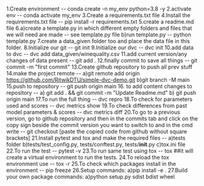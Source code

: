 1.Create environment -- conda create -n my_env python=3.8 -y
2.activate env -- conda activate my_env
3.Create a requirements.txt file
4.Install the requirements.txt file -- pip install -r requirements.txt
5.create a readme.md file
6.a)create a template.py in which different empty folders and files that we will need are made -- see template.py file
  b)run template.py -- python template.py
7.create a data_given folder too and place the data file in this folder.
8.Initialize our git -- git init
9.Initialize our dvc -- dvc init
10.add data to dvc -- dvc add data_given/winequality.csv
11.add current version/any changes of data present -- git add .
12.finally commit to save all things -- git commit -m "first commit"
13.Create github repository to push all prev stuff
14.make the project remote   -- a)git remote add origin https://github.com/RitwikDTU/simple-dvc-demo.git
                                b)git branch -M main        
15.push to repository -- git push origin main
16. to add content changes to repository -- a) git add . && git commit -m "Update Readme.md"
                                            b) git push origin main
17.To run the full thing -- dvc repro
18.To check for parameters used and scores -- dvc metrics show
19.To check differences from past model parameters & scores -- dvc metrics diff
20.To go to a previous version, go to github repository and then in the commits tab and click on the copy sign beside the 
   commit version you want to switch to and in the cmd write -- git checkout [paste the copied code from github without 
   square brackets]
21.Install pytest and tox and make the required files -- a)tests folder
							 b)tests/test_config.py, tests/conftest.py, tests/__init__.py
							 c)tox.ini file
22.To run the test -- pytest -v
23.To run same test using tox -- tox      ##it will create a virtual environment to run the tests.
24.To reload the tox environment use -- tox -r
25.To check which packages install in the environment -- pip freeze
26.Setup commands:
		a)pip install -e .
27.Build your own package commands:
				  a)python setup.py sdist bdist wheel
